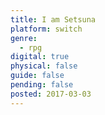```yaml
---
title: I am Setsuna
platform: switch
genre:
  - rpg
digital: true
physical: false
guide: false
pending: false
posted: 2017-03-03
---
```

